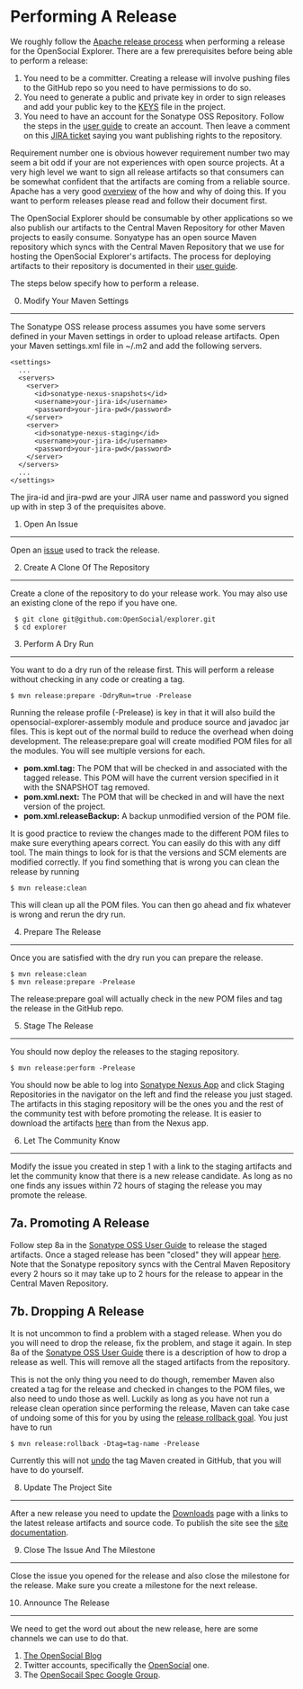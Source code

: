 <!--
 * Licensed to the Apache Software Foundation (ASF) under one
 * or more contributor license agreements.  See the NOTICE file
 * distributed with this work for additional information
 * regarding copyright ownership.  The ASF licenses this file
 * to you under the Apache License, Version 2.0 (the
 * "License"); you may not use this file except in compliance
 * with the License.  You may obtain a copy of the License at
 *
 *   http://www.apache.org/licenses/LICENSE-2.0
 *
 * Unless required by applicable law or agreed to in writing,
 * software distributed under the License is distributed on an
 * "AS IS" BASIS, WITHOUT WARRANTIES OR CONDITIONS OF ANY
 * KIND, either express or implied.  See the License for the
 * specific language governing permissions and limitations
 * under the License.
-->
Performing A Release
====================

We roughly follow the [Apache release process](http://www.apache.org/dev/release-publishing.html)
when performing a release for the OpenSocial Explorer.  There are a few prerequisites before being
able to perform a release:

1.  You need to be a committer.  Creating a release will involve pushing files to the GitHub repo so
you need to have permissions to do so. 
2.  You need to generate a public and private key in order to sign releases and add your public key
to the [KEYS](https://github.com/OpenSocial/explorer/blob/master/KEYS) file in the project.
3.  You need to have an account for the Sonatype OSS Repository.  Follow the steps in the
[user guide](https://docs.sonatype.org/display/Repository/Sonatype+OSS+Maven+Repository+Usage+Guide)
to create an account.  Then leave a comment on this 
[JIRA ticket](https://issues.sonatype.org/browse/OSSRH-5824) saying you want publishing rights
to the repository.

Requirement number one is obvious however requirement number two may seem a bit odd if your are not
experiences with open source projects.  At a very high level we want to sign all release artifacts
so that consumers can be somewhat confident that the artifacts are coming from a reliable source.
Apache has a very good [overview](http://www.apache.org/dev/release-signing.html) of the how and why
of doing this.  If you want to perform releases please read and follow their document first.

The OpenSocial Explorer should be consumable by other applications so we also publish our artifacts
to the Central Maven Repository for other Maven projects to easily consume.  Sonyatype has an open
source Maven repository which syncs with the Central Maven Repository that we use for hosting the
OpenSocial Explorer's artifacts.  The process for deploying artifacts to their repository is
documented in their 
[user guide](https://docs.sonatype.org/display/Repository/Sonatype+OSS+Maven+Repository+Usage+Guide).

The steps below specify how to perform a release.

0.  Modify Your Maven Settings
---------------------

The Sonatype OSS release process assumes you have some servers defined in your Maven settings
in order to upload release artifacts.  Open your Maven settings.xml file in ~/.m2 and add
the following servers.

    <settings>
      ...
      <servers>
        <server>
          <id>sonatype-nexus-snapshots</id>
          <username>your-jira-id</username>
          <password>your-jira-pwd</password>
        </server>
        <server>
          <id>sonatype-nexus-staging</id>
          <username>your-jira-id</username>
          <password>your-jira-pwd</password>
        </server>
      </servers>
      ...
    </settings>

The jira-id and jira-pwd are your JIRA user name and password you signed up with in step 3 
of the prequisites above.

1.  Open An Issue
---------------------

Open an [issue](https://github.com/OpenSocial/explorer/issues) used to track the release.

2. Create A Clone Of The Repository
---------------------
Create a clone of the repository to do your release work.  You may also use an existing clone 
of the repo if you have one.

     $ git clone git@github.com:OpenSocial/explorer.git     
     $ cd explorer

3.  Perform A Dry Run
---------------------
You want to do a dry run of the release first.  This will perform a release without checking in
any code or creating a tag.

    $ mvn release:prepare -DdryRun=true -Prelease

Running the release profile (-Prelease) is key in that it will also build the 
opensocial-explorer-assembly module and produce source and javadoc jar files.  This is kept out of
the normal build to reduce the overhead when doing development.  The release:prepare goal will 
create modified POM files for all the modules.  You will see multiple versions for each.

*  <b>pom.xml.tag:</b> The POM that will be checked in and associated with the tagged release.
This POM will have the current version specified in it with the SNAPSHOT tag removed.
*  <b>pom.xml.next:</b> The POM that will be checked in and will have the next version of the 
project.
*  <b>pom.xml.releaseBackup:</b> A backup unmodified version of the POM file.

It is good practice to review the changes made to the different POM files to make sure everything
apears correct.  You can easily do this with any diff tool.  The main things to look for is that
the versions and SCM elements are modified correctly.  If you find something that is wrong you
can clean the release by running 

    $ mvn release:clean

This will clean up all the POM files.  You can then go ahead and fix whatever is wrong and rerun
the dry run.

4.  Prepare The Release
---------------------
Once you are satisfied with the dry run you can prepare the release.

    $ mvn release:clean
    $ mvn release:prepare -Prelease

<span class="label label-important">The release:prepare goal will actually check in the new POM 
files and tag the release in the GitHub repo.</span>

5.  Stage The Release
---------------------
You should now deploy the releases to the staging repository.

    $ mvn release:perform -Prelease

You should now be able to log into [Sonatype Nexus App](https://oss.sonatype.org) and click Staging
Repositories in the navigator on the left and find the release you just staged.  The artifacts 
in this staging repository will be the ones you and the rest of the community test with before
promoting the release.  It is easier to download the artifacts 
[here](https://oss.sonatype.org/content/groups/staging/org/opensocial/explorer/) 
than from the Nexus app.

6.  Let The Community Know
---------------------

Modify the issue you created in step 1 with a link to the staging artifacts and let the community
know that there is a new release candidate.  As long as no one finds any issues within 72 hours of staging
the release you may promote the release.

7a.  Promoting A Release
---------------------

Follow step 8a in the 
[Sonatype OSS User Guide](https://docs.sonatype.org/display/Repository/Sonatype+OSS+Maven+Repository+Usage+Guide)
to release the staged artifacts.  Once a staged release has been "closed" they will appear 
[here](https://oss.sonatype.org/content/groups/public/org/opensocial/explorer/).  Note that the 
Sonatype repository syncs with the Central Maven Repository every 2 hours so it may take up to
2 hours for the release to appear in the Central Maven Repository.

7b.  Dropping A Release
---------------------

It is not uncommon to find a problem with a staged release.  When you do you will need to drop the
release, fix the problem, and stage it again.  In step 8a of the [Sonatype OSS User Guide](https://docs.sonatype.org/display/Repository/Sonatype+OSS+Maven+Repository+Usage+Guide)
there is a description of how to drop a release as well.  This will remove all the staged artifacts
from the repository.

This is not the only thing you need to do though, remember Maven also created a tag for the release and
checked in changes to the POM files, we also need to undo those as well.  Luckily as long as you have not run
a release clean operation since performing the release, Maven can take case of undoing some of this
for you by using the 
[release rollback goal](http://maven.apache.org/maven-release/maven-release-plugin/examples/rollback-release.html).
You just have to run

    $ mvn release:rollback -Dtag=tag-name -Prelease

<span class="label label-important">Currently this will not [undo](http://jira.codehaus.org/browse/MRELEASE-229) 
the tag Maven created in GitHub, that you will have to do yourself.</span>

8.  Update The Project Site
---------------------

After a new release you need to update the [Downloads](../download.html) page with a links to the latest release artifacts and source
code.  To publish the site see the [site documentation](../committers/site.html).

9.  Close The Issue And The Milestone
---------------------

Close the issue you opened for the release and also close the milestone for the release.  Make sure you
create a milestone for the next release.

10.  Announce The Release
---------------------

We need to get the word out about the new release, here are some channels we can use to do that.

1.  [The OpenSocial Blog](http://blog.opensocial.org/)
2.  Twitter accounts, specifically the [OpenSocial](https://twitter.com/opensocial) one.
3.  The [OpenSocail Spec Google Group](https://groups.google.com/forum/?fromgroups#!forum/opensocial-and-gadgets-spec).



